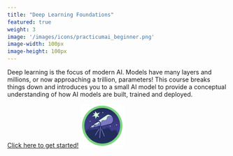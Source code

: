 ```yaml
---
title: "Deep Learning Foundations"
featured: true
weight: 3
image: '/images/icons/practicumai_beginner.png'
image-width: 100px
image-height: 100px
---
```


Deep learning is the focus of modern AI. Models have many layers and millions, or now approaching a trillion, parameters! This course breaks things down and introduces you to a small AI model to provide a conceptual understanding of how AI models are built, trained and deployed.

[Click here to get started!](/deep_learning/) <a href='/deep_learning/'><img src='/images/icons/practicumai_beginner.png?raw=true' alt='Practicum AI Beginner module icon' width='100'></a>
